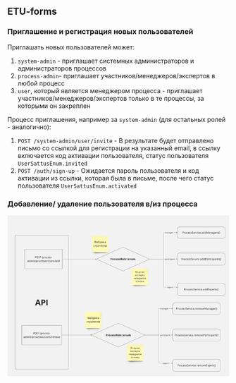 ## ETU-forms

### Приглашение и регистрация новых пользователей

Приглашать новых пользователей может:

1. `system-admin` - приглашает системных администраторов и администраторов процессов
2. `process-admin`- приглашает участников/менеджеров/экспертов в любой процесс
3. `user`, который является менеджером процесса - приглашает участников/менеджеров/экспертов только в те процессы, за которыми он закреплен


Процесс приглашения, например за `system-admin` (для остальных ролей - аналогично):

1. `POST /system-admin/user/invite` - В результате будет отправлено письмо со ссылкой для регистрации на указанный email, в ссылку включается код активации пользователя, статус пользователя `UserSattusEnum.invited`
2. `POST /auth/sign-up` -  Ожидается пароль пользователя и код активации из ссылки, которая была в письме, после чего статус пользователя `UserSattusEnum.activated`

### Добавление/ удаление пользователя  в/из процесса

![](images/process_add_remove_user.png)